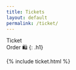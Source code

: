 ```yaml
---
title: Tickets
layout: default
permalink: /ticket/
---
```


Ticket <br> Order 🛍️ 
{: .h1}

{% include ticket.html %}
